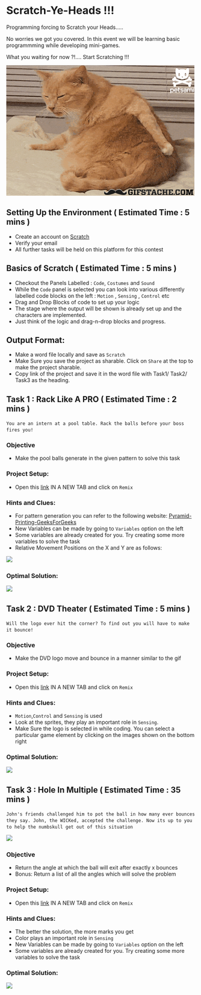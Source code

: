 # Scratch-Ye-Heads !!!

Programming forcing to Scratch your Heads.....

No worries we got you covered. In this event we will be learning basic programmming while developing
mini-games.

What you waiting for now ?!.... Start Scratching !!!

![](https://github.com/CodingWarrior33/Scratch-Ye-Heads/blob/77201851bdef2d4f8e5b346123004ecb49dad540/Project_Deets/cat_sc.gif)


## Setting Up the Environment ( Estimated Time : 5 mins )
- Create an account on [Scratch](https://scratch.mit.edu/)
- Verify your email
- All further tasks will be held on this platform for this contest

## Basics of Scratch ( Estimated Time : 5 mins )
- Checkout the Panels Labelled : `Code`, `Costumes` and `Sound` 
- While the `Code` panel is selected you can look into various differently labelled code blocks on the left : `Motion` , `Sensing` , `Control` etc
- Drag and Drop Blocks of code to set up your logic
- The stage where the output will be shown is already set up and the characters are implemented.
- Just think of the logic and drag-n-drop blocks and progress.

## Output Format:
- Make a word file locally and save as `Scratch`
- Make Sure you save the project as sharable. Click on `Share` at the top to make the project sharable.
- Copy link of the project and save it in the word file with Task1/ Task2/ Task3 as the heading.

## Task 1 : Rack Like A PRO ( Estimated Time : 2 mins )
`You are an intern at a pool table. Rack the balls before your boss fires you!`

### Objective
- Make the pool balls generate in the given pattern to solve this task

### Project Setup:
- Open this [link](https://scratch.mit.edu/projects/924475543/) IN A NEW TAB and click on `Remix`

### Hints and Clues:
- For pattern generation you can refer to the following website: [Pyramid-Printing-GeeksForGeeks](https://www.geeksforgeeks.org/programs-printing-pyramid-patterns-python/)
- New Variables can be made by going to `Variables` option on the left
- Some variables are already created for you. Try creating some more variables to solve the task
- Relative Movement Positions on the X and Y are as follows:

 ![](https://github.com/DarthBob112112/Scratch-Ye-Heads/blob/main/assets/Rack%20distance.png)

### Optimal Solution: 

![](https://github.com/DarthBob112112/Scratch-Ye-Heads/blob/main/assets/pattern_answer.gif)


## Task 2 : DVD Theater ( Estimated Time : 5 mins ) 

`Will the logo ever hit the corner? To find out you will have to make it bounce!`

### Objective
- Make the DVD logo move and bounce in a manner similar to the gif

### Project Setup:
- Open this [link](https://scratch.mit.edu/projects/924379495/) IN A NEW TAB and click on `Remix`

### Hints and Clues:
- `Motion`,`Control` and `Sensing` is used
- Look at the sprites, they play an important role in `Sensing`.
- Make Sure the logo is selected in while coding. You can select a particular game element by clicking on the images shown on the bottom right

### Optimal Solution: 
![](https://github.com/DarthBob112112/Scratch-Ye-Heads/blob/main/assets/dvd_answer.gif)


## Task 3 : Hole In Multiple ( Estimated Time : 35 mins )

`John's friends challenged him to pot the ball in how many ever bounces they say. John, the WICKed, accepted the challenge. Now its up to you to help the numbskull get out of this situation`

![](https://github.com/DarthBob112112/Scratch-Ye-Heads/blob/main/assets/tom-and-jerry-tom.gif)

### Objective  
- Return the angle at which the ball will exit after exactly x bounces
- Bonus: Return a list of all the angles which will solve the problem

### Project Setup:
- Open this [link](https://scratch.mit.edu/projects/924516685) IN A NEW TAB and click on `Remix`
<!--change project link -->
### Hints and Clues:
- The better the solution, the more marks you get
- Color plays an important role in `Sensing`
- New Variables can be made by going to `Variables` option on the left
- Some variables are already created for you. Try creating some more variables to solve the task

### Optimal Solution: 
![](https://github.com/DarthBob112112/Scratch-Ye-Heads/blob/main/assets/Bounce.gif)

